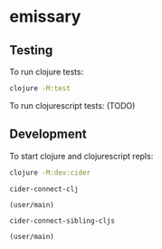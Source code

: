 # emissary

## Testing
To run clojure tests:

```bash
clojure -M:test
```

To run clojurescript tests:
(TODO)


## Development

To start clojure and clojurescript repls:

```bash
clojure -M:dev:cider
```

```
cider-connect-clj
```

```clojure
(user/main)
```

```
cider-connect-sibling-cljs
```

```clojure
(user/main)
```
